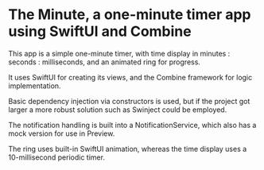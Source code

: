# The Minute, a one-minute timer app using SwiftUI and Combine

This app is a simple one-minute timer, with time display in minutes : seconds : milliseconds, and an animated ring for progress.

It uses SwiftUI for creating its views, and the Combine framework for logic implementation.

Basic dependency injection via constructors is used, but if the project got larger a more robust solution such as Swinject could be employed.

The notification handling is built into a NotificationService, which also has a mock version for use in Preview.

The ring uses built-in SwiftUI animation, whereas the time display uses a 10-millisecond periodic timer.
